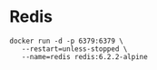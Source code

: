 # Redis

```
docker run -d -p 6379:6379 \
   --restart=unless-stopped \
   --name=redis redis:6.2.2-alpine 
```
